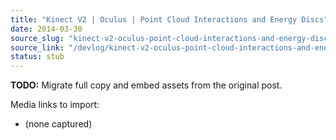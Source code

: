 ```yaml
---
title: "Kinect V2 | Oculus | Point Cloud Interactions and Energy Discs"
date: 2014-03-30
source_slug: "kinect-v2-oculus-point-cloud-interactions-and-energy-discs"
source_link: "/devlog/kinect-v2-oculus-point-cloud-interactions-and-energy-discs"
status: stub
---
```

**TODO:** Migrate full copy and embed assets from the original post.

Media links to import:
- (none captured)
